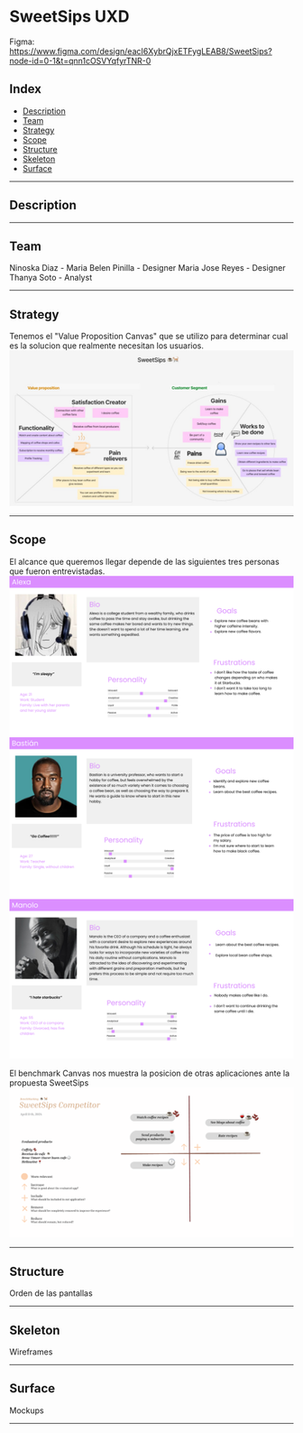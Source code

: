 <h1>SweetSips UXD</h1>

Figma:
https://www.figma.com/design/eacI6XybrQjxETFygLEAB8/SweetSips?node-id=0-1&t=qnn1cOSVYqfyrTNR-0

<h2>Index</h2>
  <ul>
    <li><a href="#description">Description</a></li>
    <li><a href="#team">Team</a></li>
    <li><a href="#strategy">Strategy</a></li>
    <li><a href="#scope">Scope</a></li>
    <li><a href="#structure">Structure</a></li>
    <li><a href="#skeleton">Skeleton</a></li>
    <li><a href="#surface">Surface</a></li>
  </ul>
  
 <hr>

<h2 id="description">Description</h2>
<hr>

<h2 id="team">Team</h2>
Ninoska Diaz -
Maria Belen Pinilla - Designer
Maria Jose Reyes - Designer
Thanya Soto - Analyst
<hr>

<h2 id="strategy">Strategy</h2>
Tenemos el "Value Proposition Canvas" que se utilizo para determinar cual es la solucion que realmente necesitan los usuarios.
<img src="https://github.com/RulosRulosa/SweetSips/blob/main/SweetSips.jpg" alt="Value Proposition Canvas SweetSips">
<hr>

<h2 id="scope">Scope</h2>
El alcance que queremos llegar depende de las siguientes tres personas que fueron entrevistadas.
<img src="https://github.com/RulosRulosa/SweetSips/blob/main/Alexa.png" alt="Person 1">
<img src="https://github.com/RulosRulosa/SweetSips/blob/main/Bastian.png" alt="Person 2">
<img src="https://github.com/RulosRulosa/SweetSips/blob/main/Manolo.png" alt="Person 3">

El benchmark Canvas nos muestra la posicion de otras aplicaciones ante la propuesta SweetSips
<img src="https://github.com/RulosRulosa/SweetSips/blob/main/Benchmark.png" alt="BenchMark">
<hr>

<h2 id="structure">Structure</h2>
Orden de las pantallas
<hr>

<h2 id="skeleton">Skeleton</h2>
Wireframes
<hr>

<h2 id="surface">Surface</h2>
Mockups
<hr>
